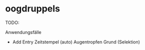 # oogdruppels


TODO:

Anwendungsfälle
 - Add Entry
    Zeitstempel (auto)
    Augentropfen
    Grund (Selektion)

 
